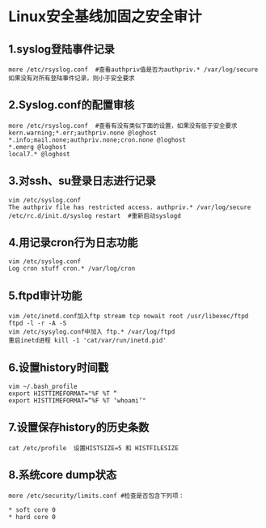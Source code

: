 # Linux安全基线加固之安全审计

## 1.syslog登陆事件记录

```shell
more /etc/rsyslog.conf  #查看authpriv值是否为authpriv.* /var/log/secure   如果没有对所有登陆事件记录，则小于安全要求
```

## 2.Syslog.conf的配置审核

```shell
more /etc/rsyslog.conf  #查看有没有类似下面的设置，如果没有低于安全要求
kern.warning;*.err;authpriv.none @loghost
*.info;mail.none;authpriv.none;cron.none @loghost
*.emerg @loghost
local7.* @loghost
```

## 3.对ssh、su登录日志进行记录

```shell
vim /etc/syslog.conf
The authpriv file has restricted access. authpriv.* /var/log/secure 
/etc/rc.d/init.d/syslog restart  #重新启动syslogd
```

## 4.用记录cron行为日志功能

```shell
vim /etc/syslog.conf
Log cron stuff cron.* /var/log/cron
```

## 5.ftpd审计功能

```shell
vim /etc/inetd.conf加入ftp stream tcp nowait root /usr/libexec/ftpd ftpd -l -r -A -S 
vim /etc/sysylog.conf中加入 ftp.* /var/log/ftpd 
重启inetd进程 kill -1 'cat/var/run/inetd.pid'
```

## 6.设置history时间戳

```shell
vim ~/.bash_profile
export HISTTIMEFORMAT="%F %T “
export HISTTIMEFORMAT=“%F %T ‘whoami’"
```

## 7.设置保存history的历史条数

```
cat /etc/profile  设置HISTSIZE=5 和 HISTFILESIZE
```

## 8.系统core dump状态

```shell
more /etc/security/limits.conf #检查是否包含下列项：

* soft core 0
* hard core 0
```



